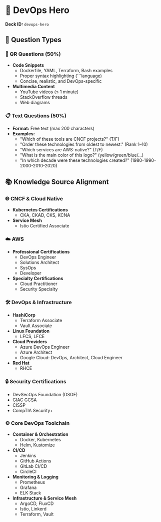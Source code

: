 # 🚀 DevOps Hero
**Deck ID:** `devops-hero`

## 📝 Question Types

### 🔄 QR Questions (50%)
- **Code Snippets**
  - Dockerfile, YAML, Terraform, Bash examples
  - Proper syntax highlighting (```language)
  - Concise, realistic, and DevOps-specific
- **Multimedia Content**
  - YouTube videos (≤ 1 minute)
  - StackOverflow threads
  - Web diagrams

### 📋 Text Questions (50%)
- **Format:** Free text (max 200 characters)
- **Examples:**
  - "Which of these tools are CNCF projects?" (T/F)
  - "Order these technologies from oldest to newest." (Rank 1–10)
  - "Which services are AWS-native?" (T/F)
  - "What is the main color of this logo?" (yellow/green/blue/...)
  - "In which decade were these technologies created?" (1980-1990-2000-2010-2020)

## 📚 Knowledge Source Alignment

### 🌐 CNCF & Cloud Native
- **Kubernetes Certifications**
  - CKA, CKAD, CKS, KCNA
- **Service Mesh**
  - Istio Certified Associate

### ☁️ AWS
- **Professional Certifications**
  - DevOps Engineer
  - Solutions Architect
  - SysOps
  - Developer
- **Specialty Certifications**
  - Cloud Practitioner
  - Security Specialty

### 🛠️ DevOps & Infrastructure
- **HashiCorp**
  - Terraform Associate
  - Vault Associate
- **Linux Foundation**
  - LFCS, LFCE
- **Cloud Providers**
  - Azure DevOps Engineer
  - Azure Architect
  - Google Cloud: DevOps, Architect, Cloud Engineer
- **Red Hat**
  - RHCE

### 🔒 Security Certifications
- DevSecOps Foundation (DSOF)
- GIAC GCSA
- CISSP
- CompTIA Security+

### ⚙️ Core DevOps Toolchain
- **Container & Orchestration**
  - Docker, Kubernetes
  - Helm, Kustomize
- **CI/CD**
  - Jenkins
  - GitHub Actions
  - GitLab CI/CD
  - CircleCI
- **Monitoring & Logging**
  - Prometheus
  - Grafana
  - ELK Stack
- **Infrastructure & Service Mesh**
  - ArgoCD, FluxCD
  - Istio, Linkerd
  - Terraform, Vault